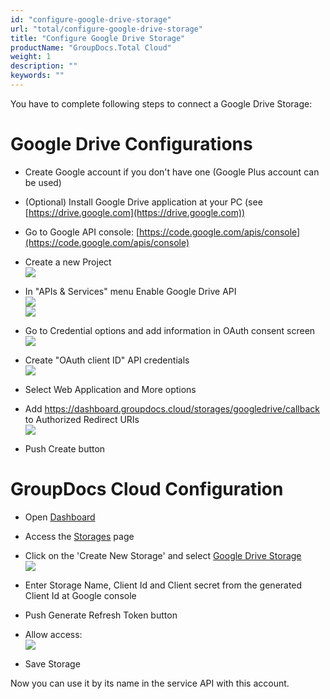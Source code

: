 ```yaml
---
id: "configure-google-drive-storage"
url: "total/configure-google-drive-storage"
title: "Configure Google Drive Storage"
productName: "GroupDocs.Total Cloud"
weight: 1
description: ""
keywords: ""
---
```


You have to complete following steps to connect a Google Drive Storage:

# Google Drive Configurations

* Create Google account if you don't have one (Google Plus account can be used)
* (Optional) Install Google Drive application at your PC (see [https://drive.google.com](https://drive.google.com))
* Go to Google API console: [https://code.google.com/apis/console](https://code.google.com/apis/console)
* Create a new Project\
![](total/images/GoogleDriveCreateProject_1.PNG)

* In "APIs & Services" menu Enable Google Drive API\
![](total/images/GoogleDriveEnableAPIs_2.PNG)\
![](total/images/GoogleDriveEnableAPIs_3.PNG)

* Go to Credential options and add information in OAuth consent screen\
![](total/images/GoogleDriveCredential_4.PNG)

* Create "OAuth client ID" API credentials\
![](total/images/GoogleDriveCredential_5.PNG)

* Select Web Application and More options
* Add https://dashboard.groupdocs.cloud/storages/googledrive/callback to Authorized Redirect URIs\
![](total/images/GoogleDriveCredential_6.PNG)

* Push Create button

# GroupDocs Cloud Configuration

* Open [Dashboard](https://dashboard.groupdocs.cloud)
* Access the [Storages](https://dashboard.groupdocs.cloud/storages) page
* Click on the 'Create New Storage' and select [Google Drive Storage](https://dashboard.groupdocs.cloud/storages/googledrive/create)\
![](total/images/ThirdPartyStorageList.PNG)

* Enter Storage Name, Client Id and Client secret from the generated Client Id at Google console
* Push Generate Refresh Token button
* Allow access:\
![](total/images/GoogleDriveAccess_7.PNG)

* Save Storage

Now you can use it by its name in the service API with this account.
